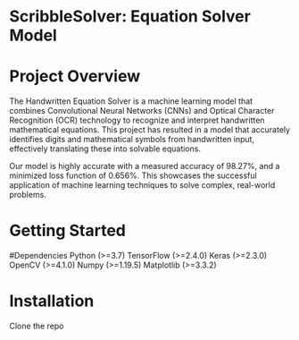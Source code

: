 # ScribbleSolver: Equation Solver Model

# Project Overview

The Handwritten Equation Solver is a machine learning model that combines Convolutional Neural Networks (CNNs) and Optical Character Recognition (OCR) technology to recognize and interpret handwritten mathematical equations. This project has resulted in a model that accurately identifies digits and mathematical symbols from handwritten input, effectively translating these into solvable equations.

Our model is highly accurate with a measured accuracy of 98.27%, and a minimized loss function of 0.656%. This showcases the successful application of machine learning techniques to solve complex, real-world problems.

# Getting Started

#Dependencies
Python (>=3.7)
TensorFlow (>=2.4.0)
Keras (>=2.3.0)
OpenCV (>=4.1.0)
Numpy (>=1.19.5)
Matplotlib (>=3.3.2)

# Installation
Clone the repo
